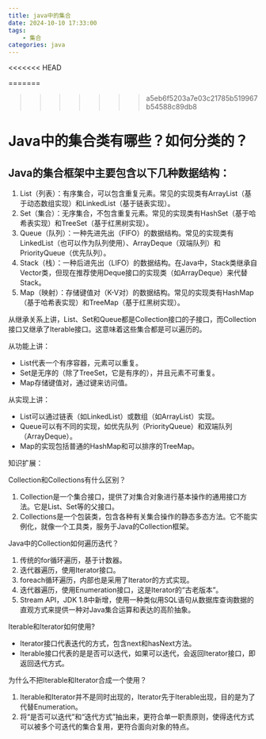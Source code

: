 ```yaml
---
title: java中的集合 
date: 2024-10-10 17:33:00
tags:
	- 集合
categories: java
---
```

<<<<<<< HEAD


=======
>>>>>>> a5eb6f5203a7e03c21785b519967b54588c89db8
# Java中的集合类有哪些？如何分类的？

## Java的集合框架中主要包含以下几种数据结构：
1. List（列表）：有序集合，可以包含重复元素。常见的实现类有ArrayList（基于动态数组实现）和LinkedList（基于链表实现）。
2. Set（集合）：无序集合，不包含重复元素。常见的实现类有HashSet（基于哈希表实现）和TreeSet（基于红黑树实现）。
3. Queue（队列）：一种先进先出（FIFO）的数据结构。常见的实现类有LinkedList（也可以作为队列使用）、ArrayDeque（双端队列）和PriorityQueue（优先队列）。
4. Stack（栈）：一种后进先出（LIFO）的数据结构。在Java中，Stack类继承自Vector类，但现在推荐使用Deque接口的实现类（如ArrayDeque）来代替Stack。
5. Map（映射）：存储键值对（K-V对）的数据结构。常见的实现类有HashMap（基于哈希表实现）和TreeMap（基于红黑树实现）。

从继承关系上讲，List、Set和Queue都是Collection接口的子接口，而Collection接口又继承了Iterable接口。这意味着这些集合都是可以遍历的。

从功能上讲：
- List代表一个有序容器，元素可以重复。
- Set是无序的（除了TreeSet，它是有序的），并且元素不可重复。
- Map存储键值对，通过键来访问值。

从实现上讲：
- List可以通过链表（如LinkedList）或数组（如ArrayList）实现。
- Queue可以有不同的实现，如优先队列（PriorityQueue）和双端队列（ArrayDeque）。
- Map的实现包括普通的HashMap和可以排序的TreeMap。

知识扩展：

Collection和Collections有什么区别？
1. Collection是一个集合接口，提供了对集合对象进行基本操作的通用接口方法。它是List、Set等的父接口。
2. Collections是一个包装类，包含各种有关集合操作的静态多态方法。它不能实例化，就像一个工具类，服务于Java的Collection框架。

Java中的Collection如何遍历迭代？
1. 传统的for循环遍历，基于计数器。
2. 迭代器遍历，使用Iterator接口。
3. foreach循环遍历，内部也是采用了Iterator的方式实现。
4. 迭代器遍历，使用Enumeration接口，这是Iterator的“古老版本”。
5. Stream API，JDK 1.8中新增，使用一种类似用SQL语句从数据库查询数据的直观方式来提供一种对Java集合运算和表达的高阶抽象。

Iterable和Iterator如何使用?
- Iterator接口代表迭代的方式，包含next和hasNext方法。
- Iterable接口代表的是是否可以迭代，如果可以迭代，会返回Iterator接口，即返回迭代方式。

为什么不把Iterable和Iterator合成一个使用？
1. Iterable和Iterator并不是同时出现的，Iterator先于Iterable出现，目的是为了代替Enumeration。
2. 将“是否可以迭代”和“迭代方式”抽出来，更符合单一职责原则，使得迭代方式可以被多个可迭代的集合复用，更符合面向对象的特点。